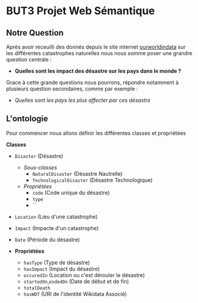 # BUT3 Projet Web Sémantique

## Notre Question

Après avoir receuilli des donnés depuis le site internet [ourworldindata](https://ourworldindata.org/natural-disasters) sur les différentes catastrophes naturelles nous nous somme poser une grandre question centrale :

- **Quelles sont les impact des désastre sur les pays dans le monde ?** 

Grace à cette grande questions nous pourrons, répondre notamment à plusieurs question secondaires, comme par exemple :

- *Quelles sont les pays les plus affecter par ces désastre*


## L'ontologie

Pour commencer nous allons définir les différentes classes et propriétées

**Classes**
- `Disaster` (Désastre)
    - *Sous-classes*
        - `NaturalDisaster` (Désastre Nautrelle)
        - `TechnologicalDisaster` (Désastre Technologique)
    - *Propriétées*
        - `code` (Code unique du désastre)
        - `type`
        - ``

- `Location` (Lieu d'une catastrophe)
- `Impact` (Impacte d'un catastrophe)
- `Date` (Période du désastre)

- **Propriétées**
    - `hasType` (Type de désastre)
    - `hasImpact` (Impact du désastre)
    - `occuredIn` (Location ou c'est dérouler le désastre)
    - `startedOn`,`endedOn` (Date de début et de fin)
    - `totalDeath`
    - `hasWDT` (URI de l'identité Wikidata Associé)


